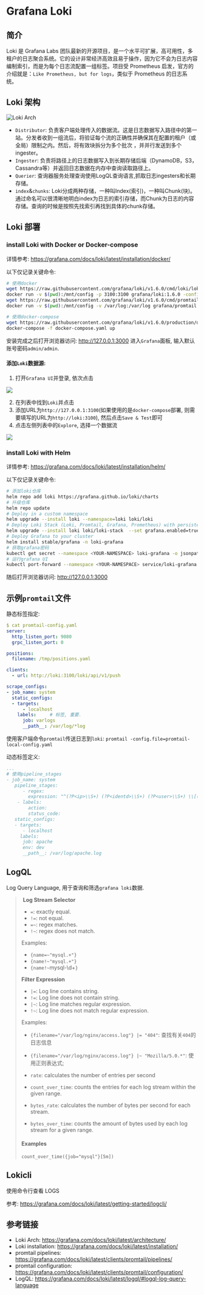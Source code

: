 # Grafana Loki

## 简介

Loki 是 Grafana Labs 团队最新的开源项目，是一个水平可扩展，高可用性，多租户的日志聚合系统。它的设计非常经济高效且易于操作，因为它不会为日志内容编制索引，而是为每个日志流配置一组标签。项目受 Prometheus 启发，官方的介绍就是：`Like Prometheus, but for logs`，类似于 Prometheus 的日志系统。

## Loki 架构

![Loki Arch](https://banzaicloud.com/img/blog/k8s-logging-loki/loki_architecutre.png)

- `Distributor`: 负责客户端处理传入的数据流。这是日志数据写入路径中的第一站。分发者收到一组流后，将验证每个流的正确性并确保其在配置的租户（或全局）限制之内。然后，将有效块拆分为多个批次 ，并并行发送到多个ingester。
- `Ingester`: 负责将路径上的日志数据写入到长期存储后端（DynamoDB，S3，Cassandra等）并返回日志数据在内存中查询读取路径上。
- `Querier`: 查询器服务处理查询使用LogQL查询语言,抓取日志ingesters和长期存储。
- `index`&`chunks`: Loki分成两种存储，一种叫Index(索引)，一种叫Chunk(块)。通过命名可以很清晰地明白index为日志的索引存储，而Chunk为日志的内容存储。查询的时候是按照先找索引再找到具体的chunk存储。

## Loki 部署

### install Loki with Docker or Docker-compose

详情参考: https://grafana.com/docs/loki/latest/installation/docker/

以下仅记录关键命令:

```bash
# 使用docker
wget https://raw.githubusercontent.com/grafana/loki/v1.6.0/cmd/loki/loki-local-config.yaml -O loki-config.yaml
docker run -v $(pwd):/mnt/config -p 3100:3100 grafana/loki:1.6.0 -config.file=/mnt/config/loki-config.yaml
wget https://raw.githubusercontent.com/grafana/loki/v1.6.0/cmd/promtail/promtail-docker-config.yaml -O promtail-config.yaml
docker run -v $(pwd):/mnt/config -v /var/log:/var/log grafana/promtail:1.6.0 -config.file=/mnt/config/promtail-config.yaml

# 使用docker-compose
wget https://raw.githubusercontent.com/grafana/loki/v1.6.0/production/docker-compose.yaml -O docker-compose.yaml
docker-compose -f docker-compose.yaml up
```

安装完成之后打开浏览器访问: http://127.0.0.1:3000 进入`Grafana`面板, 输入默认账号密码`admin/admin`.

#### 添加`Loki`数据源:

1. 打开`Grafana UI`并登录, 依次点击

![](https://cdn.agou-ops.cn/blog-images/loki/add%20loki%20data%20source-1.png)

2. 在列表中找到`Loki`并点击
3. 添加URL为`http://127.0.0.1:3100`(如果使用的是`docker-compose`部署, 则需要填写的URL为`http://loki:3100`), 然后点击`Save & Test`即可
4. 点击左侧列表中的`Explore`, 选择一个数据流

![](https://cdn.agou-ops.cn/blog-images/loki/add%20loki%20data%20source-2.png)

### install Loki with Helm

详情参考: https://grafana.com/docs/loki/latest/installation/helm/

以下仅记录关键命令:

```bash
# 添加loki仓库
helm repo add loki https://grafana.github.io/loki/charts
# 升级仓库
helm repo update
# Deploy in a custom namespace
helm upgrade --install loki --namespace=loki loki/loki
# Deploy Loki Stack (Loki, Promtail, Grafana, Prometheus) with persistent volume claim
helm upgrade --install loki loki/loki-stack  --set grafana.enabled=true,prometheus.enabled=true,prometheus.alertmanager.persistentVolume.enabled=false,prometheus.server.persistentVolume.enabled=false,loki.persistence.enabled=true,loki.persistence.storageClassName=standard,loki.persistence.size=5Gi
# Deploy Grafana to your cluster
helm install stable/grafana -n loki-grafana
# 获取grafana密码
kubectl get secret --namespace <YOUR-NAMESPACE> loki-grafana -o jsonpath="{.data.admin-password}" | base64 --decode ; echo
# 运行grafana UI
kubectl port-forward --namespace <YOUR-NAMESPACE> service/loki-grafana 3000:80
```

随后打开浏览器访问: http://127.0.0.1:3000

## 示例`promtail`文件

静态标签指定:

```yaml
$ cat promtail-config.yaml
server:
  http_listen_port: 9080
  grpc_listen_port: 0

positions:
  filename: /tmp/positions.yaml

clients:
  - url: http://loki:3100/loki/api/v1/push

scrape_configs:
- job_name: system
  static_configs:
  - targets:
      - localhost
    labels:		# 标签, 重要.
      job: varlogs
      __path__: /var/log/*log
```

使用客户端命令`promtail`传送日志到`loki`: `promtail -config.file=promtail-local-config.yaml`

动态标签定义:

```yaml
...
# 使用pipeline_stages
- job_name: system
   pipeline_stages:
      - regex:
        expression: "^(?P<ip>\\S+) (?P<identd>\\S+) (?P<user>\\S+) \\[(?P<timestamp>[\\w:/]+\\s[+\\-]\\d{4})\\] \"(?P<action>\\S+)\\s?(?P<path>\\S+)?\\s?(?P<protocol>\\S+)?\" (?P<status_code>\\d{3}|-) (?P<size>\\d+|-)\\s?\"?(?P<referer>[^\"]*)\"?\\s?\"?(?P<useragent>[^\"]*)?\"?$"
    - labels:
        action:
        status_code:
   static_configs:
   - targets:
      - localhost
     labels:
      job: apache
      env: dev
      __path__: /var/log/apache.log
```

## LogQL

Log Query Language, 用于查询和筛选`grafana loki`数据.

> ​	**Log Stream Selector**
>
> - `=`: exactly equal.
> - `!=`: not equal.
> - `=~`: regex matches.
> - `!~`: regex does not match.
>
> Examples:
>
> - `{name=~"mysql.+"}`
> - `{name!~"mysql.+"}`
> - `{name!~`mysql-\d+`}`
>
> **Filter Expression**
>
> - `|=`: Log line contains string.
> - `!=`: Log line does not contain string.
> - `|~`: Log line matches regular expression.
> - `!~`: Log line does not match regular expression.
>
> Examples:
>
> - `{filename="/var/log/nginx/access.log"} |= "404"`: 查找有关`404`的日志信息
> - `{filename="/var/log/nginx/access.log"} |~ "Mozilla/5.0.*"`: 使用正则表达式;
>
> - `rate`: calculates the number of entries per second
> - `count_over_time`: counts the entries for each log stream within the given range.
> - `bytes_rate`: calculates the number of bytes per second for each stream.
> - `bytes_over_time`: counts the amount of bytes used by each log stream for a given range.
>
> #### Examples
>
> ```
> count_over_time({job="mysql"}[5m])
> ```
>
> 

## Lokicli

使用命令行查看 LOGS

参考: https://grafana.com/docs/loki/latest/getting-started/logcli/

## 参考链接

- Loki Arch: https://grafana.com/docs/loki/latest/architecture/
- Loki installation: https://grafana.com/docs/loki/latest/installation/
- promtail pipelines: https://grafana.com/docs/loki/latest/clients/promtail/pipelines/
- promtail configuration: https://grafana.com/docs/loki/latest/clients/promtail/configuration/
- LogQL: https://grafana.com/docs/loki/latest/logql/#logql-log-query-language

